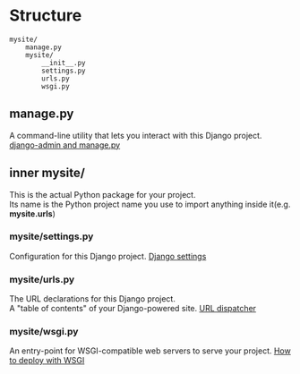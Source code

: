 # Structure
```
mysite/
    manage.py
    mysite/
        __init__.py
        settings.py
        urls.py
        wsgi.py
```

## __manage.py__
A command-line utility that lets you interact with this Django project.
[django-admin and manage.py](https://docs.djangoproject.com/en/2.0/ref/django-admin/)

## __inner mysite/__
This is the actual Python package for your project.  
Its name is the Python project name you use to import anything inside it(e.g. __mysite.urls__)

### __mysite/settings.py__
Configuration for this Django project. [Django settings](https://docs.djangoproject.com/en/2.0/topics/settings/)

### __mysite/urls.py__
The URL declarations for this Django project.  
A "table of contents" of your Django-powered site.
[URL dispatcher](https://docs.djangoproject.com/en/2.0/topics/http/urls/)

### __mysite/wsgi.py__
An entry-point for WSGI-compatible web servers to serve your project.
[How to deploy with WSGI](https://docs.djangoproject.com/en/2.0/howto/deployment/wsgi/)


